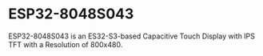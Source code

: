 # ESP32-8048S043
ESP32-8048S043 is an ES32-S3-based Capacitive Touch Display with IPS TFT with a Resolution of 800x480. 
